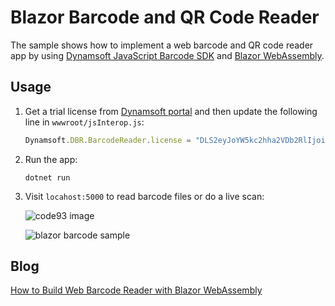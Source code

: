 # Blazor Barcode and QR Code Reader
The sample shows how to implement a web barcode and QR code reader app by using [Dynamsoft JavaScript Barcode SDK](https://www.dynamsoft.com/Products/barcode-recognition-javascript.aspx) and [Blazor WebAssembly](https://dotnet.microsoft.com/apps/aspnet/web-apps/blazor).

## Usage
1. Get a trial license from [Dynamsoft portal](https://www.dynamsoft.com/customer/license/trialLicense?product=dbr) and then update the following line in `wwwroot/jsInterop.js`:
  
    ```js
    Dynamsoft.DBR.BarcodeReader.license = "DLS2eyJoYW5kc2hha2VDb2RlIjoiMjAwMDAxLTE2NDk4Mjk3OTI2MzUiLCJvcmdhbml6YXRpb25JRCI6IjIwMDAwMSIsInNlc3Npb25QYXNzd29yZCI6IndTcGR6Vm05WDJrcEQ5YUoifQ==";
    ```
    
2. Run the app:

    ```
    dotnet run
    ```
    
3. Visit `locahost:5000` to read barcode files or do a live scan:

    ![code93 image](https://www.dynamsoft.com/codepool/wp-content/uploads/2020/09/code93.png)
    
    ![blazor barcode sample](https://www.dynamsoft.com/codepool/img/2020/09/blazor-barcode-result.png)

    
## Blog
[How to Build Web Barcode Reader with Blazor WebAssembly](https://www.dynamsoft.com/codepool/web-barcode-reader-blazor-webassembly.html)
